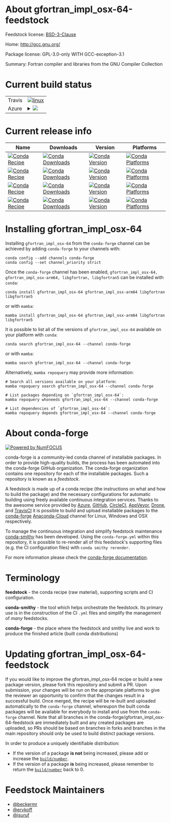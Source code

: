 About gfortran_impl_osx-64-feedstock
====================================

Feedstock license: [BSD-3-Clause](https://github.com/conda-forge/gfortran_impl_osx-64-feedstock/blob/main/LICENSE.txt)

Home: http://gcc.gnu.org/

Package license: GPL-3.0-only WITH GCC-exception-3.1

Summary: Fortran compiler and libraries from the GNU Compiler Collection

Current build status
====================


<table><tr>
    <td>Travis</td>
    <td>
      <a href="https://app.travis-ci.com/conda-forge/gfortran_impl_osx-64-feedstock">
        <img alt="linux" src="https://img.shields.io/travis/com/conda-forge/gfortran_impl_osx-64-feedstock/main.svg?label=Linux">
      </a>
    </td>
  </tr>
    
  <tr>
    <td>Azure</td>
    <td>
      <details>
        <summary>
          <a href="https://dev.azure.com/conda-forge/feedstock-builds/_build/latest?definitionId=6149&branchName=main">
            <img src="https://dev.azure.com/conda-forge/feedstock-builds/_apis/build/status/gfortran_impl_osx-64-feedstock?branchName=main">
          </a>
        </summary>
        <table>
          <thead><tr><th>Variant</th><th>Status</th></tr></thead>
          <tbody><tr>
              <td>linux_64_cross_target_platformosx-64gfortran_version11.3.0macos_machinex86_64-apple-darwin13.4.0</td>
              <td>
                <a href="https://dev.azure.com/conda-forge/feedstock-builds/_build/latest?definitionId=6149&branchName=main">
                  <img src="https://dev.azure.com/conda-forge/feedstock-builds/_apis/build/status/gfortran_impl_osx-64-feedstock?branchName=main&jobName=linux&configuration=linux%20linux_64_cross_target_platformosx-64gfortran_version11.3.0macos_machinex86_64-apple-darwin13.4.0" alt="variant">
                </a>
              </td>
            </tr><tr>
              <td>linux_64_cross_target_platformosx-64gfortran_version12.2.0macos_machinex86_64-apple-darwin13.4.0</td>
              <td>
                <a href="https://dev.azure.com/conda-forge/feedstock-builds/_build/latest?definitionId=6149&branchName=main">
                  <img src="https://dev.azure.com/conda-forge/feedstock-builds/_apis/build/status/gfortran_impl_osx-64-feedstock?branchName=main&jobName=linux&configuration=linux%20linux_64_cross_target_platformosx-64gfortran_version12.2.0macos_machinex86_64-apple-darwin13.4.0" alt="variant">
                </a>
              </td>
            </tr><tr>
              <td>linux_64_cross_target_platformosx-arm64gfortran_version11.3.0macos_machinearm64-apple-darwin20.0.0</td>
              <td>
                <a href="https://dev.azure.com/conda-forge/feedstock-builds/_build/latest?definitionId=6149&branchName=main">
                  <img src="https://dev.azure.com/conda-forge/feedstock-builds/_apis/build/status/gfortran_impl_osx-64-feedstock?branchName=main&jobName=linux&configuration=linux%20linux_64_cross_target_platformosx-arm64gfortran_version11.3.0macos_machinearm64-apple-darwin20.0.0" alt="variant">
                </a>
              </td>
            </tr><tr>
              <td>linux_64_cross_target_platformosx-arm64gfortran_version12.2.0macos_machinearm64-apple-darwin20.0.0</td>
              <td>
                <a href="https://dev.azure.com/conda-forge/feedstock-builds/_build/latest?definitionId=6149&branchName=main">
                  <img src="https://dev.azure.com/conda-forge/feedstock-builds/_apis/build/status/gfortran_impl_osx-64-feedstock?branchName=main&jobName=linux&configuration=linux%20linux_64_cross_target_platformosx-arm64gfortran_version12.2.0macos_machinearm64-apple-darwin20.0.0" alt="variant">
                </a>
              </td>
            </tr><tr>
              <td>linux_aarch64_cross_target_platformosx-64gfortran_version11.3.0macos_machinex86_64-apple-darwin13.4.0</td>
              <td>
                <a href="https://dev.azure.com/conda-forge/feedstock-builds/_build/latest?definitionId=6149&branchName=main">
                  <img src="https://dev.azure.com/conda-forge/feedstock-builds/_apis/build/status/gfortran_impl_osx-64-feedstock?branchName=main&jobName=linux&configuration=linux%20linux_aarch64_cross_target_platformosx-64gfortran_version11.3.0macos_machinex86_64-apple-darwin13.4.0" alt="variant">
                </a>
              </td>
            </tr><tr>
              <td>linux_aarch64_cross_target_platformosx-64gfortran_version12.2.0macos_machinex86_64-apple-darwin13.4.0</td>
              <td>
                <a href="https://dev.azure.com/conda-forge/feedstock-builds/_build/latest?definitionId=6149&branchName=main">
                  <img src="https://dev.azure.com/conda-forge/feedstock-builds/_apis/build/status/gfortran_impl_osx-64-feedstock?branchName=main&jobName=linux&configuration=linux%20linux_aarch64_cross_target_platformosx-64gfortran_version12.2.0macos_machinex86_64-apple-darwin13.4.0" alt="variant">
                </a>
              </td>
            </tr><tr>
              <td>linux_aarch64_cross_target_platformosx-arm64gfortran_version11.3.0macos_machinearm64-apple-darwin20.0.0</td>
              <td>
                <a href="https://dev.azure.com/conda-forge/feedstock-builds/_build/latest?definitionId=6149&branchName=main">
                  <img src="https://dev.azure.com/conda-forge/feedstock-builds/_apis/build/status/gfortran_impl_osx-64-feedstock?branchName=main&jobName=linux&configuration=linux%20linux_aarch64_cross_target_platformosx-arm64gfortran_version11.3.0macos_machinearm64-apple-darwin20.0.0" alt="variant">
                </a>
              </td>
            </tr><tr>
              <td>linux_aarch64_cross_target_platformosx-arm64gfortran_version12.2.0macos_machinearm64-apple-darwin20.0.0</td>
              <td>
                <a href="https://dev.azure.com/conda-forge/feedstock-builds/_build/latest?definitionId=6149&branchName=main">
                  <img src="https://dev.azure.com/conda-forge/feedstock-builds/_apis/build/status/gfortran_impl_osx-64-feedstock?branchName=main&jobName=linux&configuration=linux%20linux_aarch64_cross_target_platformosx-arm64gfortran_version12.2.0macos_machinearm64-apple-darwin20.0.0" alt="variant">
                </a>
              </td>
            </tr><tr>
              <td>linux_ppc64le_cross_target_platformosx-64gfortran_version11.3.0macos_machinex86_64-apple-darwin13.4.0</td>
              <td>
                <a href="https://dev.azure.com/conda-forge/feedstock-builds/_build/latest?definitionId=6149&branchName=main">
                  <img src="https://dev.azure.com/conda-forge/feedstock-builds/_apis/build/status/gfortran_impl_osx-64-feedstock?branchName=main&jobName=linux&configuration=linux%20linux_ppc64le_cross_target_platformosx-64gfortran_version11.3.0macos_machinex86_64-apple-darwin13.4.0" alt="variant">
                </a>
              </td>
            </tr><tr>
              <td>linux_ppc64le_cross_target_platformosx-64gfortran_version12.2.0macos_machinex86_64-apple-darwin13.4.0</td>
              <td>
                <a href="https://dev.azure.com/conda-forge/feedstock-builds/_build/latest?definitionId=6149&branchName=main">
                  <img src="https://dev.azure.com/conda-forge/feedstock-builds/_apis/build/status/gfortran_impl_osx-64-feedstock?branchName=main&jobName=linux&configuration=linux%20linux_ppc64le_cross_target_platformosx-64gfortran_version12.2.0macos_machinex86_64-apple-darwin13.4.0" alt="variant">
                </a>
              </td>
            </tr><tr>
              <td>linux_ppc64le_cross_target_platformosx-arm64gfortran_version11.3.0macos_machinearm64-apple-darwin20.0.0</td>
              <td>
                <a href="https://dev.azure.com/conda-forge/feedstock-builds/_build/latest?definitionId=6149&branchName=main">
                  <img src="https://dev.azure.com/conda-forge/feedstock-builds/_apis/build/status/gfortran_impl_osx-64-feedstock?branchName=main&jobName=linux&configuration=linux%20linux_ppc64le_cross_target_platformosx-arm64gfortran_version11.3.0macos_machinearm64-apple-darwin20.0.0" alt="variant">
                </a>
              </td>
            </tr><tr>
              <td>linux_ppc64le_cross_target_platformosx-arm64gfortran_version12.2.0macos_machinearm64-apple-darwin20.0.0</td>
              <td>
                <a href="https://dev.azure.com/conda-forge/feedstock-builds/_build/latest?definitionId=6149&branchName=main">
                  <img src="https://dev.azure.com/conda-forge/feedstock-builds/_apis/build/status/gfortran_impl_osx-64-feedstock?branchName=main&jobName=linux&configuration=linux%20linux_ppc64le_cross_target_platformosx-arm64gfortran_version12.2.0macos_machinearm64-apple-darwin20.0.0" alt="variant">
                </a>
              </td>
            </tr><tr>
              <td>osx_64_cross_target_platformosx-64gfortran_version11.3.0</td>
              <td>
                <a href="https://dev.azure.com/conda-forge/feedstock-builds/_build/latest?definitionId=6149&branchName=main">
                  <img src="https://dev.azure.com/conda-forge/feedstock-builds/_apis/build/status/gfortran_impl_osx-64-feedstock?branchName=main&jobName=osx&configuration=osx%20osx_64_cross_target_platformosx-64gfortran_version11.3.0" alt="variant">
                </a>
              </td>
            </tr><tr>
              <td>osx_64_cross_target_platformosx-64gfortran_version12.2.0</td>
              <td>
                <a href="https://dev.azure.com/conda-forge/feedstock-builds/_build/latest?definitionId=6149&branchName=main">
                  <img src="https://dev.azure.com/conda-forge/feedstock-builds/_apis/build/status/gfortran_impl_osx-64-feedstock?branchName=main&jobName=osx&configuration=osx%20osx_64_cross_target_platformosx-64gfortran_version12.2.0" alt="variant">
                </a>
              </td>
            </tr><tr>
              <td>osx_64_cross_target_platformosx-arm64gfortran_version11.3.0</td>
              <td>
                <a href="https://dev.azure.com/conda-forge/feedstock-builds/_build/latest?definitionId=6149&branchName=main">
                  <img src="https://dev.azure.com/conda-forge/feedstock-builds/_apis/build/status/gfortran_impl_osx-64-feedstock?branchName=main&jobName=osx&configuration=osx%20osx_64_cross_target_platformosx-arm64gfortran_version11.3.0" alt="variant">
                </a>
              </td>
            </tr><tr>
              <td>osx_64_cross_target_platformosx-arm64gfortran_version12.2.0</td>
              <td>
                <a href="https://dev.azure.com/conda-forge/feedstock-builds/_build/latest?definitionId=6149&branchName=main">
                  <img src="https://dev.azure.com/conda-forge/feedstock-builds/_apis/build/status/gfortran_impl_osx-64-feedstock?branchName=main&jobName=osx&configuration=osx%20osx_64_cross_target_platformosx-arm64gfortran_version12.2.0" alt="variant">
                </a>
              </td>
            </tr><tr>
              <td>osx_arm64_cross_target_platformosx-64gfortran_version11.3.0macos_machinex86_64-apple-darwin13.4.0</td>
              <td>
                <a href="https://dev.azure.com/conda-forge/feedstock-builds/_build/latest?definitionId=6149&branchName=main">
                  <img src="https://dev.azure.com/conda-forge/feedstock-builds/_apis/build/status/gfortran_impl_osx-64-feedstock?branchName=main&jobName=osx&configuration=osx%20osx_arm64_cross_target_platformosx-64gfortran_version11.3.0macos_machinex86_64-apple-darwin13.4.0" alt="variant">
                </a>
              </td>
            </tr><tr>
              <td>osx_arm64_cross_target_platformosx-64gfortran_version12.2.0macos_machinex86_64-apple-darwin13.4.0</td>
              <td>
                <a href="https://dev.azure.com/conda-forge/feedstock-builds/_build/latest?definitionId=6149&branchName=main">
                  <img src="https://dev.azure.com/conda-forge/feedstock-builds/_apis/build/status/gfortran_impl_osx-64-feedstock?branchName=main&jobName=osx&configuration=osx%20osx_arm64_cross_target_platformosx-64gfortran_version12.2.0macos_machinex86_64-apple-darwin13.4.0" alt="variant">
                </a>
              </td>
            </tr><tr>
              <td>osx_arm64_cross_target_platformosx-arm64gfortran_version11.3.0macos_machinearm64-apple-darwin20.0.0</td>
              <td>
                <a href="https://dev.azure.com/conda-forge/feedstock-builds/_build/latest?definitionId=6149&branchName=main">
                  <img src="https://dev.azure.com/conda-forge/feedstock-builds/_apis/build/status/gfortran_impl_osx-64-feedstock?branchName=main&jobName=osx&configuration=osx%20osx_arm64_cross_target_platformosx-arm64gfortran_version11.3.0macos_machinearm64-apple-darwin20.0.0" alt="variant">
                </a>
              </td>
            </tr><tr>
              <td>osx_arm64_cross_target_platformosx-arm64gfortran_version12.2.0macos_machinearm64-apple-darwin20.0.0</td>
              <td>
                <a href="https://dev.azure.com/conda-forge/feedstock-builds/_build/latest?definitionId=6149&branchName=main">
                  <img src="https://dev.azure.com/conda-forge/feedstock-builds/_apis/build/status/gfortran_impl_osx-64-feedstock?branchName=main&jobName=osx&configuration=osx%20osx_arm64_cross_target_platformosx-arm64gfortran_version12.2.0macos_machinearm64-apple-darwin20.0.0" alt="variant">
                </a>
              </td>
            </tr>
          </tbody>
        </table>
      </details>
    </td>
  </tr>
</table>

Current release info
====================

| Name | Downloads | Version | Platforms |
| --- | --- | --- | --- |
| [![Conda Recipe](https://img.shields.io/badge/recipe-gfortran_impl_osx--64-green.svg)](https://anaconda.org/conda-forge/gfortran_impl_osx-64) | [![Conda Downloads](https://img.shields.io/conda/dn/conda-forge/gfortran_impl_osx-64.svg)](https://anaconda.org/conda-forge/gfortran_impl_osx-64) | [![Conda Version](https://img.shields.io/conda/vn/conda-forge/gfortran_impl_osx-64.svg)](https://anaconda.org/conda-forge/gfortran_impl_osx-64) | [![Conda Platforms](https://img.shields.io/conda/pn/conda-forge/gfortran_impl_osx-64.svg)](https://anaconda.org/conda-forge/gfortran_impl_osx-64) |
| [![Conda Recipe](https://img.shields.io/badge/recipe-gfortran_impl_osx--arm64-green.svg)](https://anaconda.org/conda-forge/gfortran_impl_osx-arm64) | [![Conda Downloads](https://img.shields.io/conda/dn/conda-forge/gfortran_impl_osx-arm64.svg)](https://anaconda.org/conda-forge/gfortran_impl_osx-arm64) | [![Conda Version](https://img.shields.io/conda/vn/conda-forge/gfortran_impl_osx-arm64.svg)](https://anaconda.org/conda-forge/gfortran_impl_osx-arm64) | [![Conda Platforms](https://img.shields.io/conda/pn/conda-forge/gfortran_impl_osx-arm64.svg)](https://anaconda.org/conda-forge/gfortran_impl_osx-arm64) |
| [![Conda Recipe](https://img.shields.io/badge/recipe-libgfortran-green.svg)](https://anaconda.org/conda-forge/libgfortran) | [![Conda Downloads](https://img.shields.io/conda/dn/conda-forge/libgfortran.svg)](https://anaconda.org/conda-forge/libgfortran) | [![Conda Version](https://img.shields.io/conda/vn/conda-forge/libgfortran.svg)](https://anaconda.org/conda-forge/libgfortran) | [![Conda Platforms](https://img.shields.io/conda/pn/conda-forge/libgfortran.svg)](https://anaconda.org/conda-forge/libgfortran) |
| [![Conda Recipe](https://img.shields.io/badge/recipe-libgfortran5-green.svg)](https://anaconda.org/conda-forge/libgfortran5) | [![Conda Downloads](https://img.shields.io/conda/dn/conda-forge/libgfortran5.svg)](https://anaconda.org/conda-forge/libgfortran5) | [![Conda Version](https://img.shields.io/conda/vn/conda-forge/libgfortran5.svg)](https://anaconda.org/conda-forge/libgfortran5) | [![Conda Platforms](https://img.shields.io/conda/pn/conda-forge/libgfortran5.svg)](https://anaconda.org/conda-forge/libgfortran5) |

Installing gfortran_impl_osx-64
===============================

Installing `gfortran_impl_osx-64` from the `conda-forge` channel can be achieved by adding `conda-forge` to your channels with:

```
conda config --add channels conda-forge
conda config --set channel_priority strict
```

Once the `conda-forge` channel has been enabled, `gfortran_impl_osx-64, gfortran_impl_osx-arm64, libgfortran, libgfortran5` can be installed with `conda`:

```
conda install gfortran_impl_osx-64 gfortran_impl_osx-arm64 libgfortran libgfortran5
```

or with `mamba`:

```
mamba install gfortran_impl_osx-64 gfortran_impl_osx-arm64 libgfortran libgfortran5
```

It is possible to list all of the versions of `gfortran_impl_osx-64` available on your platform with `conda`:

```
conda search gfortran_impl_osx-64 --channel conda-forge
```

or with `mamba`:

```
mamba search gfortran_impl_osx-64 --channel conda-forge
```

Alternatively, `mamba repoquery` may provide more information:

```
# Search all versions available on your platform:
mamba repoquery search gfortran_impl_osx-64 --channel conda-forge

# List packages depending on `gfortran_impl_osx-64`:
mamba repoquery whoneeds gfortran_impl_osx-64 --channel conda-forge

# List dependencies of `gfortran_impl_osx-64`:
mamba repoquery depends gfortran_impl_osx-64 --channel conda-forge
```


About conda-forge
=================

[![Powered by
NumFOCUS](https://img.shields.io/badge/powered%20by-NumFOCUS-orange.svg?style=flat&colorA=E1523D&colorB=007D8A)](https://numfocus.org)

conda-forge is a community-led conda channel of installable packages.
In order to provide high-quality builds, the process has been automated into the
conda-forge GitHub organization. The conda-forge organization contains one repository
for each of the installable packages. Such a repository is known as a *feedstock*.

A feedstock is made up of a conda recipe (the instructions on what and how to build
the package) and the necessary configurations for automatic building using freely
available continuous integration services. Thanks to the awesome service provided by
[Azure](https://azure.microsoft.com/en-us/services/devops/), [GitHub](https://github.com/),
[CircleCI](https://circleci.com/), [AppVeyor](https://www.appveyor.com/),
[Drone](https://cloud.drone.io/welcome), and [TravisCI](https://travis-ci.com/)
it is possible to build and upload installable packages to the
[conda-forge](https://anaconda.org/conda-forge) [Anaconda-Cloud](https://anaconda.org/)
channel for Linux, Windows and OSX respectively.

To manage the continuous integration and simplify feedstock maintenance
[conda-smithy](https://github.com/conda-forge/conda-smithy) has been developed.
Using the ``conda-forge.yml`` within this repository, it is possible to re-render all of
this feedstock's supporting files (e.g. the CI configuration files) with ``conda smithy rerender``.

For more information please check the [conda-forge documentation](https://conda-forge.org/docs/).

Terminology
===========

**feedstock** - the conda recipe (raw material), supporting scripts and CI configuration.

**conda-smithy** - the tool which helps orchestrate the feedstock.
                   Its primary use is in the construction of the CI ``.yml`` files
                   and simplify the management of *many* feedstocks.

**conda-forge** - the place where the feedstock and smithy live and work to
                  produce the finished article (built conda distributions)


Updating gfortran_impl_osx-64-feedstock
=======================================

If you would like to improve the gfortran_impl_osx-64 recipe or build a new
package version, please fork this repository and submit a PR. Upon submission,
your changes will be run on the appropriate platforms to give the reviewer an
opportunity to confirm that the changes result in a successful build. Once
merged, the recipe will be re-built and uploaded automatically to the
`conda-forge` channel, whereupon the built conda packages will be available for
everybody to install and use from the `conda-forge` channel.
Note that all branches in the conda-forge/gfortran_impl_osx-64-feedstock are
immediately built and any created packages are uploaded, so PRs should be based
on branches in forks and branches in the main repository should only be used to
build distinct package versions.

In order to produce a uniquely identifiable distribution:
 * If the version of a package **is not** being increased, please add or increase
   the [``build/number``](https://docs.conda.io/projects/conda-build/en/latest/resources/define-metadata.html#build-number-and-string).
 * If the version of a package **is** being increased, please remember to return
   the [``build/number``](https://docs.conda.io/projects/conda-build/en/latest/resources/define-metadata.html#build-number-and-string)
   back to 0.

Feedstock Maintainers
=====================

* [@beckermr](https://github.com/beckermr/)
* [@erykoff](https://github.com/erykoff/)
* [@isuruf](https://github.com/isuruf/)

